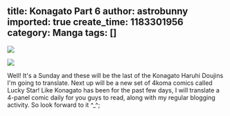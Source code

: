 title: Konagato Part 6
author: astrobunny
imported: true
create_time: 1183301956
category: Manga
tags: []
---
 [![](wp-images/old/albums/comix/konagato7-1.jpg)](/images/wp-images/old/albums/comix/konagato7-1.jpg)  
  
 [![](wp-images/old/albums/comix/konagato7-2.jpg)](/images/wp-images/old/albums/comix/konagato7-2.jpg)  
  
Well! It's a Sunday and these will be the last of the Konagato Haruhi Doujins I'm going to translate. Next up will be a new set of 4koma comics called Lucky Star! Like Konagato has been for the past few days, I will translate a 4-panel comic daily for you guys to read, along with my regular blogging activity. So look forward to it ^\_^;